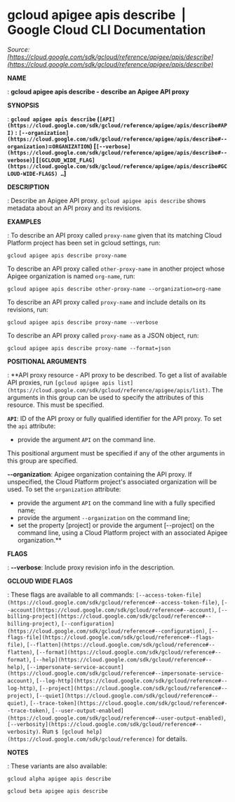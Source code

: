# gcloud apigee apis describe  |  Google Cloud CLI Documentation

*Source: [https://cloud.google.com/sdk/gcloud/reference/apigee/apis/describe](https://cloud.google.com/sdk/gcloud/reference/apigee/apis/describe)*

**NAME**

: **gcloud apigee apis describe - describe an Apigee API proxy**

**SYNOPSIS**

: **`gcloud apigee apis describe` (`[API](https://cloud.google.com/sdk/gcloud/reference/apigee/apis/describe#API)` : `[--organization](https://cloud.google.com/sdk/gcloud/reference/apigee/apis/describe#--organization)`=`ORGANIZATION`) [`[--verbose](https://cloud.google.com/sdk/gcloud/reference/apigee/apis/describe#--verbose)`] [`[GCLOUD_WIDE_FLAG](https://cloud.google.com/sdk/gcloud/reference/apigee/apis/describe#GCLOUD-WIDE-FLAGS) …`]**

**DESCRIPTION**

: Describe an Apigee API proxy.
`gcloud apigee apis describe` shows metadata about an API proxy and
its revisions.

**EXAMPLES**

: To describe an API proxy called ``proxy-name``
given that its matching Cloud Platform project has been set in gcloud settings,
run:

```
gcloud apigee apis describe proxy-name
```

To describe an API proxy called
``other-proxy-name`` in another project whose
Apigee organization is named ``org-name``, run:

```
gcloud apigee apis describe other-proxy-name --organization=org-name
```

To describe an API proxy called ``proxy-name``
and include details on its revisions, run:

```
gcloud apigee apis describe proxy-name --verbose
```

To describe an API proxy called ``proxy-name``
as a JSON object, run:

```
gcloud apigee apis describe proxy-name --format=json
```

**POSITIONAL ARGUMENTS**

: **API proxy resource - API proxy to be described. To get a list of available API
proxies, run `[gcloud
apigee apis list](https://cloud.google.com/sdk/gcloud/reference/apigee/apis/list)`. The arguments in this group can be used to specify
the attributes of this resource.
This must be specified.

**`API`**:
ID of the API proxy or fully qualified identifier for the API proxy.
To set the `api` attribute:

- provide the argument `API` on the command line.

This positional argument must be specified if any of the other arguments in this
group are specified.

**--organization**:
Apigee organization containing the API proxy. If unspecified, the Cloud Platform
project's associated organization will be used.
To set the `organization` attribute:

- provide the argument `API` on the command line with a fully specified
name;
- provide the argument `--organization` on the command line;
- set the property [project] or provide the argument [--project] on the command
line, using a Cloud Platform project with an associated Apigee organization.**

**FLAGS**

: **--verbose**:
Include proxy revision info in the description.

**GCLOUD WIDE FLAGS**

: These flags are available to all commands: `[--access-token-file](https://cloud.google.com/sdk/gcloud/reference#--access-token-file)`,
`[--account](https://cloud.google.com/sdk/gcloud/reference#--account)`, `[--billing-project](https://cloud.google.com/sdk/gcloud/reference#--billing-project)`,
`[--configuration](https://cloud.google.com/sdk/gcloud/reference#--configuration)`,
`[--flags-file](https://cloud.google.com/sdk/gcloud/reference#--flags-file)`,
`[--flatten](https://cloud.google.com/sdk/gcloud/reference#--flatten)`, `[--format](https://cloud.google.com/sdk/gcloud/reference#--format)`, `[--help](https://cloud.google.com/sdk/gcloud/reference#--help)`, `[--impersonate-service-account](https://cloud.google.com/sdk/gcloud/reference#--impersonate-service-account)`,
`[--log-http](https://cloud.google.com/sdk/gcloud/reference#--log-http)`,
`[--project](https://cloud.google.com/sdk/gcloud/reference#--project)`, `[--quiet](https://cloud.google.com/sdk/gcloud/reference#--quiet)`, `[--trace-token](https://cloud.google.com/sdk/gcloud/reference#--trace-token)`, `[--user-output-enabled](https://cloud.google.com/sdk/gcloud/reference#--user-output-enabled)`,
`[--verbosity](https://cloud.google.com/sdk/gcloud/reference#--verbosity)`.
Run `$ [gcloud help](https://cloud.google.com/sdk/gcloud/reference)` for details.

**NOTES**

: These variants are also available:

```
gcloud alpha apigee apis describe
```

```
gcloud beta apigee apis describe
```